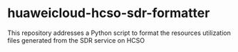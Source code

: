 # huaweicloud-hcso-sdr-formatter
This repository addresses a Python script to format the resources utilization files generated from the SDR service on HCSO
